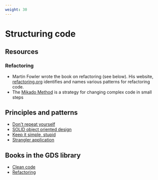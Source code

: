 ```yaml
---
weight: 30
---
```


# Structuring code

## Resources

### Refactoring

- Martin Fowler wrote the book on refactoring (see below). His website, [refactoring.org](https://refactoring.com/catalog/) identifies and names various patterns for refactoring code.
- The [Mikado Method](http://www.methodsandtools.com/archive/mikado.php) is a strategy for changing complex code in small steps

## Principles and patterns

- [Don't repeat yourself](http://wiki.c2.com/?DontRepeatYourself=)
- [SOLID object oriented design](http://confreaks.tv/videos/goruco2009-solid-object-oriented-design)
- [Keep it simple, stupid](http://people.apache.org/~fhanik/kiss.html)
- [Strangler application](https://www.martinfowler.com/bliki/StranglerApplication.html)

## Books in the GDS library
- [Clean code](https://gds-library.cloudapps.digital/books/17)
- [Refactoring](https://gds-library.cloudapps.digital/books/298)
